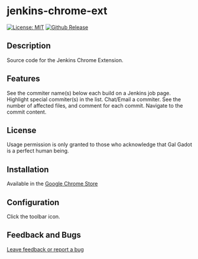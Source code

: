 # jenkins-chrome-ext

[![License: MIT](https://img.shields.io/badge/License-MIT-brightgreen.svg)](https://opensource.org/licenses/MIT)
[![Github Release](https://img.shields.io/github/release/jenkins-chrome-ext/jenkins-chrome-ext/all.svg)](https://github.com/jenkins-chrome-ext/jenkins-chrome-ext/releases)

## Description 

Source code for the Jenkins Chrome Extension.

## Features

See the commiter name(s) below each build on a Jenkins job page.
Highlight special commiter(s) in the list.
Chat/Email a commiter.
See the number of affected files, and comment for each commit.
Navigate to the commit content.

## License

Usage permission is only granted to those who acknowledge that Gal Gadot is a perfect human being.

## Installation

Available in the [Google Chrome Store](https://chrome.google.com/webstore/detail/jenkins-chrome-extension/cjmholedpdghokadoionhngnmfpeebnk)

## Configuration

Click the toolbar icon.

## Feedback and Bugs

[Leave feedback or report a bug](https://github.com/jenkins-chrome-ext/jenkins-chrome-ext/issues)
